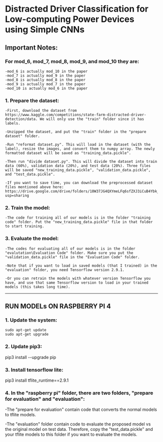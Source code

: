 # Distracted Driver Classification for Low-computing Power Devices using Simple CNNs

## Important Notes:

### For mod_6, mod_7, mod_8, mod_9, and mod_10 they are:
	-mod_6 is actually mod_10 in the paper
 	-mod_7 is actually mod_9 in the paper
  	-mod_8 is actually mod_8 in the paper
   	-mod_9 is actually mod_7 in the paper
    -mod_10 is actually mod_6 in the paper

### 1. Prepare the dataset:

	-First, download the dataset from https://www.kaggle.com/competitions/state-farm-distracted-driver-detection/data. We will only use the "train" folder since it has labels.

	-Unzipped the dataset, and put the "train" folder in the "prepare dataset" folder.

	-Run "reformat dataset.py". This will load in the dataset (with the label), resize the images, and convert them to numpy array. The newly formatted dataset will be saved as "training_data.pickle".

	-Then run "divide dataset.py". This will divide the dataset into train data (60%), validation data (20%), and test data (20%). Three files will be saved "new_training_data.pickle", "validation_data.pickle", and "test_data.pickle".

	-If you want to save time, you can download the preprocessed dataset files mentioned above here: https://drive.google.com/drive/folders/10W37JG4QXYmeLFq6sfZXJ3iCuB4Ybk_o?usp=sharing


### 2. Train the model:

	-The code for training all of our models is in the folder "training code" folder. Put the "new_training_data.pickle" file in that folder to start training.

### 3. Evaluate the model:
	
	-The codes for evaluating all of our models is in the folder "evalutation\Evaluation Code" folder. Make sure you put the "validation_data.pickle" file in the "Evaluation Code" folder.

	-Note that if you want to load in saved models (that I trained) in the "evaluation" folder, you need Tensorflow version 2.9.1.

	-Or you can retrain the models with whatever version Tensorflow you have, and use that same Tensorflow version to load in your trained models (this takes long time).

----------------------------------------------------------------------------------------------------------------------------------

## RUN MODELs ON RASPBERRY PI 4


### 1. Update the system:
	sudo apt-get update
	sudo apt-get upgrade
   
### 2. Update pip3:
pip3 install --upgrade pip
   
### 3. Install tensorflow lite:
pip3 install tflite_runtime==2.9.1

### 4. In the "raspberry pi" folder, there are two folders, "prepare for evaluation" and "evaluation":
-The "prepare for evaluation" contain code that converts the normal models to tflite models.
   
-The "evaluation" folder contain code to evaluate the proposed model vs the original model on test data. Therefore, copy the "test_data.pickle" and your tflite models to this folder if you want to evaluate the models.
   
